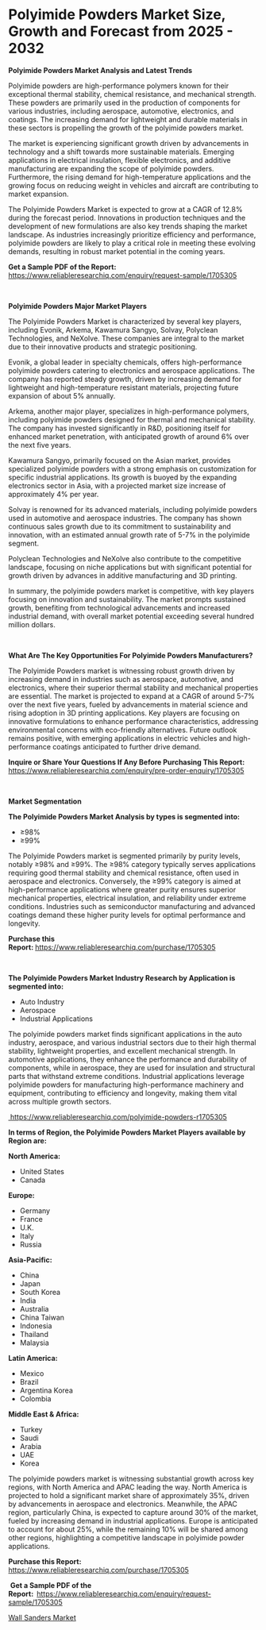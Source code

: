 <p><h1>Polyimide Powders Market Size, Growth and Forecast from 2025 - 2032</h1></p><p><strong>Polyimide Powders Market Analysis and Latest Trends</strong></p>
<p><p>Polyimide powders are high-performance polymers known for their exceptional thermal stability, chemical resistance, and mechanical strength. These powders are primarily used in the production of components for various industries, including aerospace, automotive, electronics, and coatings. The increasing demand for lightweight and durable materials in these sectors is propelling the growth of the polyimide powders market.</p><p>The market is experiencing significant growth driven by advancements in technology and a shift towards more sustainable materials. Emerging applications in electrical insulation, flexible electronics, and additive manufacturing are expanding the scope of polyimide powders. Furthermore, the rising demand for high-temperature applications and the growing focus on reducing weight in vehicles and aircraft are contributing to market expansion.</p><p>The Polyimide Powders Market is expected to grow at a CAGR of 12.8% during the forecast period. Innovations in production techniques and the development of new formulations are also key trends shaping the market landscape. As industries increasingly prioritize efficiency and performance, polyimide powders are likely to play a critical role in meeting these evolving demands, resulting in robust market potential in the coming years.</p></p>
<p><strong>Get a Sample PDF of the Report:&nbsp;</strong> <a href="https://www.reliableresearchiq.com/enquiry/request-sample/1705305?utm_campaign=3323&utm_medium=2&utm_source=Github&utm_content=ia&utm_term=27032025&utm_id=polyimide-powders">https://www.reliableresearchiq.com/enquiry/request-sample/1705305</a></p>
<p>&nbsp;</p>
<p><strong>Polyimide Powders Major Market Players</strong></p>
<p><p>The Polyimide Powders Market is characterized by several key players, including Evonik, Arkema, Kawamura Sangyo, Solvay, Polyclean Technologies, and NeXolve. These companies are integral to the market due to their innovative products and strategic positioning.</p><p>Evonik, a global leader in specialty chemicals, offers high-performance polyimide powders catering to electronics and aerospace applications. The company has reported steady growth, driven by increasing demand for lightweight and high-temperature resistant materials, projecting future expansion of about 5% annually.</p><p>Arkema, another major player, specializes in high-performance polymers, including polyimide powders designed for thermal and mechanical stability. The company has invested significantly in R&D, positioning itself for enhanced market penetration, with anticipated growth of around 6% over the next five years.</p><p>Kawamura Sangyo, primarily focused on the Asian market, provides specialized polyimide powders with a strong emphasis on customization for specific industrial applications. Its growth is buoyed by the expanding electronics sector in Asia, with a projected market size increase of approximately 4% per year.</p><p>Solvay is renowned for its advanced materials, including polyimide powders used in automotive and aerospace industries. The company has shown continuous sales growth due to its commitment to sustainability and innovation, with an estimated annual growth rate of 5-7% in the polyimide segment.</p><p>Polyclean Technologies and NeXolve also contribute to the competitive landscape, focusing on niche applications but with significant potential for growth driven by advances in additive manufacturing and 3D printing.</p><p>In summary, the polyimide powders market is competitive, with key players focusing on innovation and sustainability. The market prompts sustained growth, benefiting from technological advancements and increased industrial demand, with overall market potential exceeding several hundred million dollars.</p></p>
<p>&nbsp;</p>
<p><strong>What Are The Key Opportunities For Polyimide Powders Manufacturers?</strong></p>
<p><p>The Polyimide Powders market is witnessing robust growth driven by increasing demand in industries such as aerospace, automotive, and electronics, where their superior thermal stability and mechanical properties are essential. The market is projected to expand at a CAGR of around 5-7% over the next five years, fueled by advancements in material science and rising adoption in 3D printing applications. Key players are focusing on innovative formulations to enhance performance characteristics, addressing environmental concerns with eco-friendly alternatives. Future outlook remains positive, with emerging applications in electric vehicles and high-performance coatings anticipated to further drive demand.</p></p>
<p><strong>Inquire or Share Your Questions If Any Before Purchasing This Report:</strong> <a href="https://www.reliableresearchiq.com/enquiry/pre-order-enquiry/1705305?utm_campaign=3323&utm_medium=2&utm_source=Github&utm_content=ia&utm_term=27032025&utm_id=polyimide-powders">https://www.reliableresearchiq.com/enquiry/pre-order-enquiry/1705305</a></p>
<p>&nbsp;</p>
<p><strong>Market Segmentation</strong></p>
<p><strong>The Polyimide Powders Market Analysis by types is segmented into:</strong></p>
<p><ul><li>≥98%</li><li>≥99%</li></ul></p>
<p><p>The Polyimide Powders market is segmented primarily by purity levels, notably ≥98% and ≥99%. The ≥98% category typically serves applications requiring good thermal stability and chemical resistance, often used in aerospace and electronics. Conversely, the ≥99% category is aimed at high-performance applications where greater purity ensures superior mechanical properties, electrical insulation, and reliability under extreme conditions. Industries such as semiconductor manufacturing and advanced coatings demand these higher purity levels for optimal performance and longevity.</p></p>
<p><strong>Purchase this Report:&nbsp;</strong><a href="https://www.reliableresearchiq.com/purchase/1705305?utm_campaign=3323&utm_medium=2&utm_source=Github&utm_content=ia&utm_term=27032025&utm_id=polyimide-powders">https://www.reliableresearchiq.com/purchase/1705305</a></p>
<p>&nbsp;</p>
<p><strong>The Polyimide Powders Market Industry Research by Application is segmented into:</strong></p>
<p><ul><li>Auto Industry</li><li>Aerospace</li><li>Industrial Applications</li></ul></p>
<p><p>The polyimide powders market finds significant applications in the auto industry, aerospace, and various industrial sectors due to their high thermal stability, lightweight properties, and excellent mechanical strength. In automotive applications, they enhance the performance and durability of components, while in aerospace, they are used for insulation and structural parts that withstand extreme conditions. Industrial applications leverage polyimide powders for manufacturing high-performance machinery and equipment, contributing to efficiency and longevity, making them vital across multiple growth sectors.</p></p>
<p><a href="https://www.reliableresearchiq.com/polyimide-powders-r1705305?utm_campaign=3323&utm_medium=2&utm_source=Github&utm_content=ia&utm_term=27032025&utm_id=polyimide-powders">&nbsp;https://www.reliableresearchiq.com/polyimide-powders-r1705305</a></p>
<p><strong>In terms of Region, the Polyimide Powders Market Players available by Region are:</strong></p>
<p>
    <p> <strong> North America: </strong>
        <ul>
            <li>United States</li>
            <li>Canada</li>
        </ul>
        </p> 
    <p> <strong> Europe: </strong>
        <ul>
            <li>Germany</li>
            <li>France</li>
            <li>U.K.</li>
            <li>Italy</li>
            <li>Russia</li>
        </ul>
        </p> 
    <p> <strong> Asia-Pacific: </strong>
        <ul>
            <li>China</li>
            <li>Japan</li>
            <li>South Korea</li>
            <li>India</li>
            <li>Australia</li>
            <li>China Taiwan</li>
            <li>Indonesia</li>
            <li>Thailand</li>
            <li>Malaysia</li>
        </ul>
        </p> 
    <p> <strong> Latin America: </strong>
        <ul>
            <li>Mexico</li>
            <li>Brazil</li>
            <li>Argentina Korea</li>
            <li>Colombia</li>
        </ul>
        </p> 
    <p> <strong> Middle East & Africa: </strong>
        <ul>
            <li>Turkey</li>
            <li>Saudi</li>
            <li>Arabia</li>
            <li>UAE</li>
            <li>Korea</li>
        </ul>
    </p>
    </p>
<p><p>The polyimide powders market is witnessing substantial growth across key regions, with North America and APAC leading the way. North America is projected to hold a significant market share of approximately 35%, driven by advancements in aerospace and electronics. Meanwhile, the APAC region, particularly China, is expected to capture around 30% of the market, fueled by increasing demand in industrial applications. Europe is anticipated to account for about 25%, while the remaining 10% will be shared among other regions, highlighting a competitive landscape in polyimide powder applications.</p></p>
<p><strong>Purchase this Report: </strong><a href="https://www.reliableresearchiq.com/purchase/1705305?utm_campaign=3323&utm_medium=2&utm_source=Github&utm_content=ia&utm_term=27032025&utm_id=polyimide-powders">https://www.reliableresearchiq.com/purchase/1705305</a></p>
<p>&nbsp;<strong>Get a Sample PDF of the Report:&nbsp;&nbsp;</strong><a href="https://www.reliableresearchiq.com/enquiry/request-sample/1705305?utm_campaign=3323&utm_medium=2&utm_source=Github&utm_content=ia&utm_term=27032025&utm_id=polyimide-powders">https://www.reliableresearchiq.com/enquiry/request-sample/1705305</a></p>
<p><strong></strong></p>
<p><p><a href="https://github.com/dandatesha7q/Market-Research-Report-List-1/blob/main/wall-sanders-market.md?utm_campaign=3323&utm_medium=2&utm_source=Github&utm_content=ia&utm_term=27032025&utm_id=polyimide-powders">Wall Sanders Market</a></p></p>